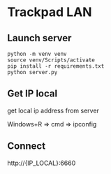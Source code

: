 # Trackpad LAN


## Launch server

```console
python -m venv venv
source venv/Scripts/activate
pip install -r requirements.txt
python server.py
```


## Get IP local

get local ip address from server

Windows+R => cmd => ipconfig


## Connect

http://{IP_LOCAL}:6660
